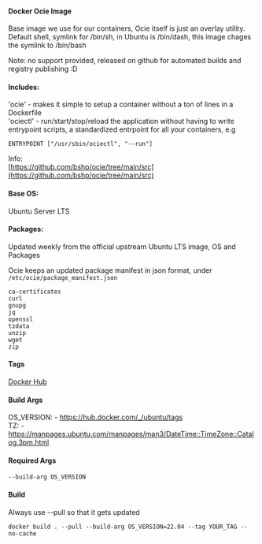 #### Docker Ocie Image  
Base image we use for our containers, Ocie itself is just an overlay utility.    
Default shell, symlink for /bin/sh, in Ubuntu is /bin/dash, this image chages the symlink to /bin/bash
    
Note: no support provided, released on github for automated builds and registry publishing :D
    
#### Includes:    
'ocie' - makes it simple to setup a container without a ton of lines in a Dockerfile    
'ociectl' - run/start/stop/reload the application without having to write entrypoint scripts, a standardized entrpoint for all your containers, e.g 
````
ENTRYPOINT ["/usr/sbin/ociectl", "--run"]
````
Info:    
[https://github.com/bshp/ocie/tree/main/src](https://github.com/bshp/ocie/tree/main/src)
    
#### Base OS:    
Ubuntu Server LTS
    
#### Packages:    
Updated weekly from the official upstream Ubuntu LTS image, OS and Packages
    
Ocie keeps an updated package manifest in json format, under ``/etc/ocie/package_manifest.json``
    
````
ca-certificates 
curl 
gnupg 
jq 
openssl 
tzdata 
unzip 
wget
zip
````
    
#### Tags
[Docker Hub](https://hub.docker.com/r/bshp/ocie/tags)
    
#### Build Args
OS_VERSION: - https://hub.docker.com/_/ubuntu/tags    
TZ: - https://manpages.ubuntu.com/manpages/man3/DateTime::TimeZone::Catalog.3pm.html    
    
#### Required Args
````
--build-arg OS_VERSION
````
#### Build
Always use --pull so that it gets updated
````
docker build . --pull --build-arg OS_VERSION=22.04 --tag YOUR_TAG --no-cache
````
